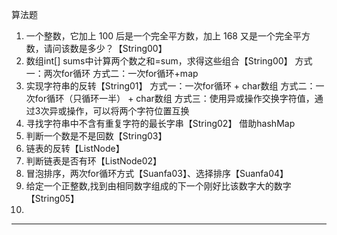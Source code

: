 算法题
1. 一个整数，它加上 100 后是一个完全平方数，加上 168 又是一个完全平方数，请问该数是多少？【String00】
2. 数组int[] sums中计算两个数之和=sum，求得这些组合【String00】
   方式一：两次for循环
   方式二：一次for循环+map
3. 实现字符串的反转【String01】
   方式一：一次for循环 + char数组
   方式二：一次for循环（只循环一半） + char数组
   方式三：使用异或操作交换字符值，通过3次异或操作，可以将两个字符位置互换
4. 寻找字符串中不含有重复字符的最长字串【String02】
   借助hashMap
5. 判断一个数是不是回数【String03】
6. 链表的反转【ListNode】
7. 判断链表是否有环【ListNode02】
8. 冒泡排序，两次for循环方式【Suanfa03】、选择排序【Suanfa04】
9. 给定一个正整数,找到由相同数字组成的下一个刚好比该数字大的数字【String05】
10. 
----------------------------------------------------